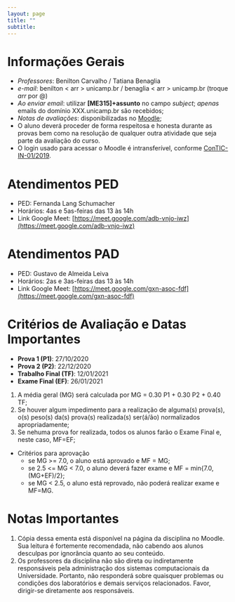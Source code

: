 ```yaml
---
layout: page
title: ""
subtitle:
---
```


# Informações Gerais

- *Professores*: Benilton Carvalho / Tatiana Benaglia
- *e-mail*: benilton < arr > unicamp.br / benaglia < arr > unicamp.br (troque _arr_ por @)
- *Ao enviar email*: utilizar **[ME315]+assunto** no campo *subject*; *apenas* emails do domínio XXX.unicamp.br são recebidos;
- *Notas de avaliações*: disponibilizadas no [Moodle](https://moodle.ggte.unicamp.br/course/view.php?id=7543);
- O aluno deverá proceder de forma respeitosa e honesta durante as provas bem como na resolução de qualquer outra atividade que seja parte da avaliação do curso.
- O login usado para acessar o Moodle é intransferível, conforme [ConTIC-IN-01/2019](https://www.citic.unicamp.br/sites/default/files/normas/ConTIC-IN-01%202019%20-%20normas_uso_TIC.pdf).

# Atendimentos PED

- PED: Fernanda  Lang Schumacher
- Horários: 4as e 5as-feiras das 13 às 14h
- Link Google Meet: [https://meet.google.com/adb-vnjo-iwz](https://meet.google.com/adb-vnjo-iwz)

# Atendimentos PAD

- PED: Gustavo de Almeida Leiva
- Horários: 2as e 3as-feiras das 13 às 14h
- Link Google Meet: [https://meet.google.com/gxn-asoc-fdf](https://meet.google.com/gxn-asoc-fdf)

# Critérios de Avaliação e Datas Importantes

- **Prova 1 (P1)**: 27/10/2020
- **Prova 2 (P2)**: 22/12/2020
- **Trabalho Final (TF)**: 12/01/2021
- **Exame Final (EF)**: 26/01/2021

1. A média geral (MG) será calculada por MG = 0.30 P1 + 0.30 P2 + 0.40 TF;
2. Se houver algum impedimento para a realização de alguma(s) prova(s), o(s) peso(s) da(s) prova(s) realizada(s) ser(á/ão) normalizados apropriadamente;
3. Se nehuma prova for realizada, todos os alunos farão o Exame Final e, neste caso, MF=EF;

* Critérios para aprovação
  - se MG >= 7.0, o aluno está aprovado e MF = MG;
  - se 2.5 <= MG < 7.0, o aluno deverá fazer exame e MF = min{7.0, (MG+EF)/2};
  - se MG < 2.5, o aluno está reprovado, não poderá realizar exame e MF=MG.

# Notas Importantes

1. Cópia dessa ementa está disponível na página da disciplina no Moodle. Sua leitura é fortemente recomendada, não cabendo aos alunos desculpas por ignorância quanto ao seu conteúdo.
2. Os professores da disciplina não são direta ou indiretamente responsáveis pela administração dos sistemas computacionais da Universidade. Portanto, não responderá sobre quaisquer problemas ou condições dos laboratórios e demais serviços relacionados. Favor, dirigir-se diretamente aos responsáveis.

